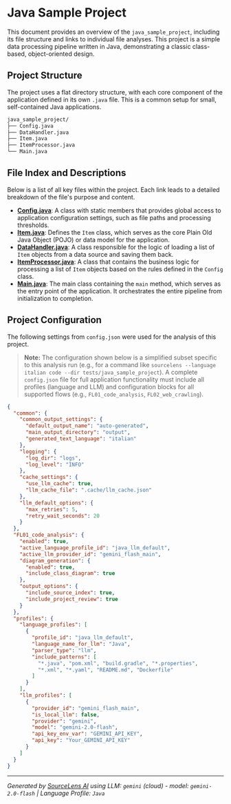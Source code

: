 # Java Sample Project

This document provides an overview of the `java_sample_project`, including its file structure and links to individual file analyses. This project is a simple data processing pipeline written in Java, demonstrating a classic class-based, object-oriented design.

## Project Structure

The project uses a flat directory structure, with each core component of the application defined in its own `.java` file. This is a common setup for small, self-contained Java applications.

```bash
java_sample_project/
├── Config.java
├── DataHandler.java
├── Item.java
├── ItemProcessor.java
└── Main.java
```

## File Index and Descriptions

Below is a list of all key files within the project. Each link leads to a detailed breakdown of the file's purpose and content.

*   **[Config.java](./Config.java)**: A class with static members that provides global access to application configuration settings, such as file paths and processing thresholds.
*   **[Item.java](./Item.java)**: Defines the `Item` class, which serves as the core Plain Old Java Object (POJO) or data model for the application.
*   **[DataHandler.java](./DataHandler.java)**: A class responsible for the logic of loading a list of `Item` objects from a data source and saving them back.
*   **[ItemProcessor.java](./ItemProcessor.java)**: A class that contains the business logic for processing a list of `Item` objects based on the rules defined in the `Config` class.
*   **[Main.java](./Main.java)**: The main class containing the `main` method, which serves as the entry point of the application. It orchestrates the entire pipeline from initialization to completion.

## Project Configuration

The following settings from `config.json` were used for the analysis of this project.

> **Note:** The configuration shown below is a simplified subset specific to this analysis run (e.g., for a command like `sourcelens --language italian code --dir tests/java_sample_project`). A complete `config.json` file for full application functionality must include all profiles (language and LLM) and configuration blocks for all supported flows (e.g., `FL01_code_analysis`, `FL02_web_crawling`).

```json
{
  "common": {
    "common_output_settings": {
      "default_output_name": "auto-generated",
      "main_output_directory": "output",
      "generated_text_language": "italian"
    },
    "logging": {
      "log_dir": "logs",
      "log_level": "INFO"
    },
    "cache_settings": {
      "use_llm_cache": true,
      "llm_cache_file": ".cache/llm_cache.json"
    },
    "llm_default_options": {
      "max_retries": 5,
      "retry_wait_seconds": 20
    }
  },
  "FL01_code_analysis": {
    "enabled": true,
    "active_language_profile_id": "java_llm_default",
    "active_llm_provider_id": "gemini_flash_main",
    "diagram_generation": {
      "enabled": true,
      "include_class_diagram": true
    },
    "output_options": {
      "include_source_index": true,
      "include_project_review": true
    }
  },
  "profiles": {
    "language_profiles": [
      {
        "profile_id": "java_llm_default",
        "language_name_for_llm": "Java",
        "parser_type": "llm",
        "include_patterns": [
          "*.java", "pom.xml", "build.gradle", "*.properties",
          "*.xml", "*.yaml", "README.md", "Dockerfile"
        ]
      }
    ],
    "llm_profiles": [
      {
        "provider_id": "gemini_flash_main",
        "is_local_llm": false,
        "provider": "gemini",
        "model": "gemini-2.0-flash",
        "api_key_env_var": "GEMINI_API_KEY",
        "api_key": "Your_GEMINI_API_KEY"
      }
    ]
  }
}
```
---

*Generated by [SourceLens AI](https://github.com/openXFlow/sourceLensAI) using LLM: `gemini` (cloud) - model: `gemini-2.0-flash` | Language Profile: `Java`*
